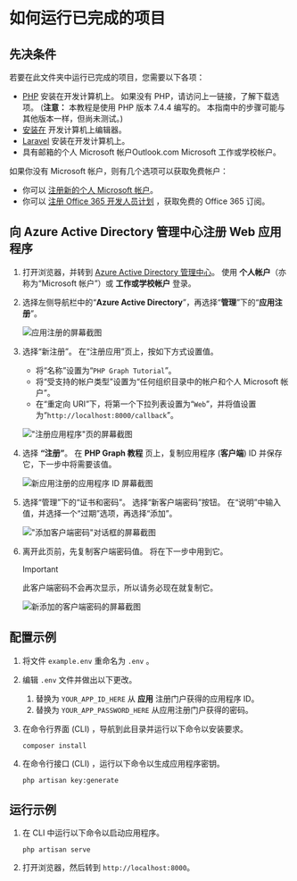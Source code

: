 # <a name="how-to-run-the-completed-project"></a>如何运行已完成的项目

## <a name="prerequisites"></a>先决条件

若要在此文件夹中运行已完成的项目，您需要以下各项：

- [PHP](http://php.net/downloads.php) 安装在开发计算机上。 如果没有 PHP，请访问上一链接，了解下载选项。  (**注意：** 本教程是使用 PHP 版本 7.4.4 编写的。 本指南中的步骤可能与其他版本一样，但尚未测试。) 
- [安装在](https://getcomposer.org/) 开发计算机上编辑器。
- [Laravel](https://laravel.com/) 安装在开发计算机上。
- 具有邮箱的个人 Microsoft 帐户Outlook.com Microsoft 工作或学校帐户。

如果你没有 Microsoft 帐户，则有几个选项可以获取免费帐户：

- 你可以 [注册新的个人 Microsoft 帐户](https://signup.live.com/signup?wa=wsignin1.0&rpsnv=12&ct=1454618383&rver=6.4.6456.0&wp=MBI_SSL_SHARED&wreply=https://mail.live.com/default.aspx&id=64855&cbcxt=mai&bk=1454618383&uiflavor=web&uaid=b213a65b4fdc484382b6622b3ecaa547&mkt=E-US&lc=1033&lic=1)。
- 你可以 [注册 Office 365 开发人员计划](https://developer.microsoft.com/office/dev-program) ，获取免费的 Office 365 订阅。

## <a name="register-a-web-application-with-the-azure-active-directory-admin-center"></a>向 Azure Active Directory 管理中心注册 Web 应用程序

1. 打开浏览器，并转到 [Azure Active Directory 管理中心](https://aad.portal.azure.com)。 使用 **个人帐户**（亦称为“Microsoft 帐户”）或 **工作或学校帐户** 登录。

1. 选择左侧导航栏中的“**Azure Active Directory**”，再选择“**管理**”下的“**应用注册**”。

    ![应用注册的屏幕截图 ](/tutorial/images/aad-portal-app-registrations.png)

1. 选择“新注册”。 在“注册应用”页上，按如下方式设置值。

    - 将“名称”设置为“`PHP Graph Tutorial`”。
    - 将“受支持的帐户类型”设置为“任何组织目录中的帐户和个人 Microsoft 帐户”。
    - 在“重定向 URI”下，将第一个下拉列表设置为“`Web`”，并将值设置为“`http://localhost:8000/callback`”。

    !["注册应用程序"页的屏幕截图](/tutorial/images/aad-register-an-app.png)

1. 选择 **“注册”**。 在 **PHP Graph 教程** 页上，复制应用程序 (**客户端**) ID 并保存它，下一步中将需要该值。

    ![新应用注册的应用程序 ID 屏幕截图](/tutorial/images/aad-application-id.png)

1. 选择“管理”下的“证书和密码”。 选择“新客户端密码”按钮。 在“说明”中输入值，并选择一个“过期”选项，再选择“添加”。

    !["添加客户端密码"对话框的屏幕截图](/tutorial/images/aad-new-client-secret.png)

1. 离开此页前，先复制客户端密码值。 将在下一步中用到它。

    > [!IMPORTANT]
    > 此客户端密码不会再次显示，所以请务必现在就复制它。

    ![新添加的客户端密码的屏幕截图](/tutorial/images/aad-copy-client-secret.png)

## <a name="configure-the-sample"></a>配置示例

1. 将文件 `example.env` 重命名为 `.env` 。
1. 编辑 `.env` 文件并做出以下更改。
    1. 替换为 `YOUR_APP_ID_HERE` 从 **应用** 注册门户获得的应用程序 ID。
    1. 替换为 `YOUR_APP_PASSWORD_HERE` 从应用注册门户获得的密码。
1. 在命令行界面 (CLI) ，导航到此目录并运行以下命令以安装要求。

    ```Shell
    composer install
    ```

1. 在命令行接口 (CLI) ，运行以下命令以生成应用程序密钥。

    ```Shell
    php artisan key:generate
    ```

## <a name="run-the-sample"></a>运行示例

1. 在 CLI 中运行以下命令以启动应用程序。

    ```Shell
    php artisan serve
    ```

1. 打开浏览器，然后转到 `http://localhost:8000`。
